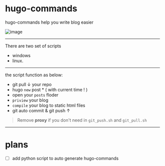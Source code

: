 # hugo-commands
 hugo-commands help you write blog easier
 
 ![image](https://github.com/cornradio/hugoAuto1/assets/119606491/3e1d2411-4ae9-4a6a-bf47-e8013841c8ba)

---
There are two set of scripts 
- windows
- linux.

---

the script function as below:

- git pull ↓ your repo 
- hugo `new` post * ( with current time ! )
- open your `posts` floder
- `priview` your blog 
- `compile` your blog to static html files
- git auto commit & git push ↑


> Remove **proxy** if you don't need in `git_push.sh` and `git_pull.sh`


---
# plans
- [ ] add python script to auto generate hugo-commands
